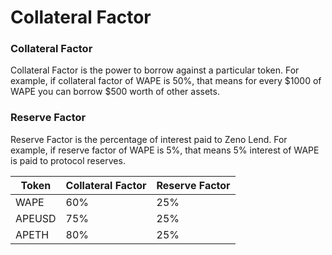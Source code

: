 # Collateral Factor

### Collateral Factor

Collateral Factor is the power to borrow against a particular token. For example, if collateral factor of WAPE is 50%, that means for every $1000 of WAPE you can borrow $500 worth of other assets.

### Reserve Factor <a href="#reserve-factor" id="reserve-factor"></a>

Reserve Factor is the percentage of interest paid to Zeno Lend. For example, if reserve factor of WAPE is 5%, that means 5% interest of WAPE is paid to protocol reserves.

| Token  | Collateral Factor | Reserve Factor |
| ------ | ----------------- | -------------- |
| WAPE   | 60%               | 25%            |
| APEUSD | 75%               | 25%            |
| APETH  | 80%               | 25%            |
